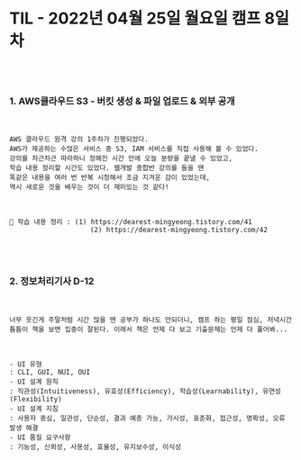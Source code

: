 # TIL - 2022년 04월 25일 월요일 캠프 8일차
<br>
<br>

### 1. AWS클라우드 S3 - 버킷 생성 & 파일 업로드 & 외부 공개

<br>

    AWS 클라우드 원격 강의 1주차가 진행되었다.  
    AWS가 제공하는 수많은 서비스 중 S3, IAM 서비스를 직접 사용해 볼 수 있었다.  
    강의를 차근차근 따라하니 정해진 시간 안에 오늘 분량을 끝낼 수 있었고,  
    학습 내용 정리할 시간도 있었다. 웹개발 종합반 강의를 들을 땐  
    똑같은 내용을 여러 번 반복 시청해서 조금 지겨운 감이 있었는데,  
    역시 새로운 것을 배우는 것이 더 재미있는 것 같다! 
<br>

    📎 학습 내용 정리 : (1) https://dearest-mingyeong.tistory.com/41
                        (2) https://dearest-mingyeong.tistory.com/42

<br>
<br>

### 2. 정보처리기사 D-12

<br>

    너무 웃긴게 주말처럼 시간 많을 땐 공부가 하나도 안되더니, 캠프 하는 평일 점심, 저녁시간 틈틈이 책을 보면 집중이 잘된다. 이래서 책은 언제 다 보고 기출문제는 언제 다 풀어봐...
<br>

    - UI 유형  
    : CLI, GUI, NUI, OUI  
    - UI 설계 원칙  
    : 직관성(Intuitiveness), 유효성(Efficiency), 학습성(Learnability), 유연성(Flexibility)  
    - UI 설계 지침  
    : 사용자 중심, 일관성, 단순성, 결과 예층 가능, 가시성, 표준화, 접근성, 명확성, 오류 발생 해결  
    - UI 품질 요구사항  
    : 기능성, 신뢰성, 사용성, 효율성, 유지보수성, 이식성  

<br>
<br>